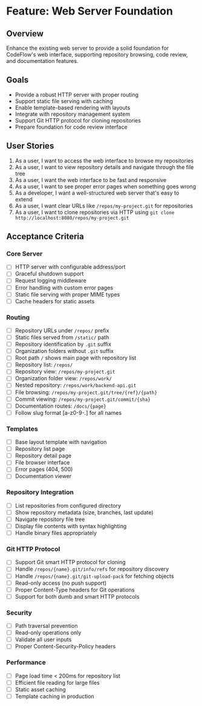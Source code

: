 # Feature: Web Server Foundation

## Overview
Enhance the existing web server to provide a solid foundation for CodeFlow's web interface, supporting repository browsing, code review, and documentation features.

## Goals
- Provide a robust HTTP server with proper routing
- Support static file serving with caching
- Enable template-based rendering with layouts
- Integrate with repository management system
- Support Git HTTP protocol for cloning repositories
- Prepare foundation for code review interface

## User Stories

1. As a user, I want to access the web interface to browse my repositories
2. As a user, I want to view repository details and navigate through the file tree
3. As a user, I want the web interface to be fast and responsive
4. As a user, I want to see proper error pages when something goes wrong
5. As a developer, I want a well-structured web server that's easy to extend
6. As a user, I want clear URLs like `/repos/my-project.git` for repositories
7. As a user, I want to clone repositories via HTTP using `git clone http://localhost:8080/repos/my-project.git`

## Acceptance Criteria

### Core Server
- [ ] HTTP server with configurable address/port
- [ ] Graceful shutdown support
- [ ] Request logging middleware
- [ ] Error handling with custom error pages
- [ ] Static file serving with proper MIME types
- [ ] Cache headers for static assets

### Routing
- [ ] Repository URLs under `/repos/` prefix
- [ ] Static files served from `/static/` path  
- [ ] Repository identification by `.git` suffix
- [ ] Organization folders without `.git` suffix
- [ ] Root path `/` shows main page with repository list
- [ ] Repository list: `/repos/`
- [ ] Repository view: `/repos/my-project.git`
- [ ] Organization folder view: `/repos/work/`
- [ ] Nested repository: `/repos/work/backend-api.git`
- [ ] File browsing: `/repos/my-project.git/tree/{ref}/{path}`
- [ ] Commit viewing: `/repos/my-project.git/commit/{sha}`
- [ ] Documentation routes: `/docs/{page}`
- [ ] Follow slug format [a-z0-9-.] for all names

### Templates
- [ ] Base layout template with navigation
- [ ] Repository list page
- [ ] Repository detail page
- [ ] File browser interface
- [ ] Error pages (404, 500)
- [ ] Documentation viewer

### Repository Integration
- [ ] List repositories from configured directory
- [ ] Show repository metadata (size, branches, last update)
- [ ] Navigate repository file tree
- [ ] Display file contents with syntax highlighting
- [ ] Handle binary files appropriately

### Git HTTP Protocol
- [ ] Support Git smart HTTP protocol for cloning
- [ ] Handle `/repos/{name}.git/info/refs` for repository discovery
- [ ] Handle `/repos/{name}.git/git-upload-pack` for fetching objects
- [ ] Read-only access (no push support)
- [ ] Proper Content-Type headers for Git operations
- [ ] Support for both dumb and smart HTTP protocols

### Security
- [ ] Path traversal prevention
- [ ] Read-only operations only
- [ ] Validate all user inputs
- [ ] Proper Content-Security-Policy headers

### Performance
- [ ] Page load time < 200ms for repository list
- [ ] Efficient file reading for large files
- [ ] Static asset caching
- [ ] Template caching in production